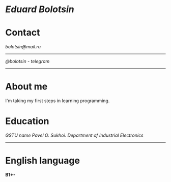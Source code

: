 ***Eduard Bolotsin***
=======================
Contact
============
_bolotsin@mail.ru_
******
_@bolotsin - telegram_
*************
About me
===
I'm taking my first steps in learning programming.

Education
===
_GSTU name Pavel O. Sukhoi. Department of Industrial Electronics_
************
English language
===
**B1+-**
